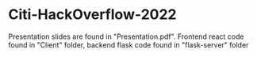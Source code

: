 # Citi-HackOverflow-2022

Presentation slides are found in "Presentation.pdf". 
Frontend react code found in "Client" folder, backend flask code found in "flask-server" folder

